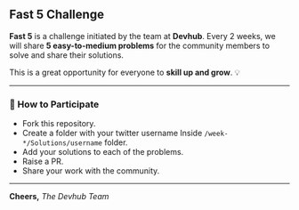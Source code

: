 ## Fast 5 Challenge

**Fast 5** is a challenge initiated by the team at **Devhub**.
Every 2 weeks, we will share **5 easy-to-medium problems** for the community members to solve and share their solutions.

This is a great opportunity for everyone to **skill up and grow**. 💡

---

### 📌 How to Participate

- Fork this repository.
- Create a folder with your twitter username Inside `/week-*/Solutions/username` folder.
- Add your solutions to each of the problems.
- Raise a PR.
- Share your work with the community.

---

**Cheers,**
_The Devhub Team_

